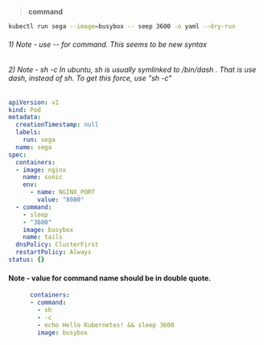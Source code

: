 > **command**
```bash
kubectl run sega --image=busybox -- seep 3600 -o yaml --dry-run 
```
######   1) Note - use -- for command. This seems to be new syntax
######   2) Note - sh -c In ubuntu, sh is usually symlinked to /bin/dash . That is use dash, instead of sh. To get this force, use "sh -c" 

```YAML
apiVersion: v1
kind: Pod
metadata:
  creationTimestamp: null
  labels:
    run: sega
  name: sega
spec:
  containers:
  - image: nginx
    name: sonic
    env:
      - name: NGINX_PORT
        value: "8080"
  - command:
    - sleep
    - "3600"
    image: busybox
    name: tails
  dnsPolicy: ClusterFirst
  restartPolicy: Always
status: {}
```
#### Note - value for command name should be in double quote.


```YAML
      containers:
      - command:
        - sh
        - -c
        - echo Hello Kubernetes! && sleep 3600
        image: busybox
```

```text
```

